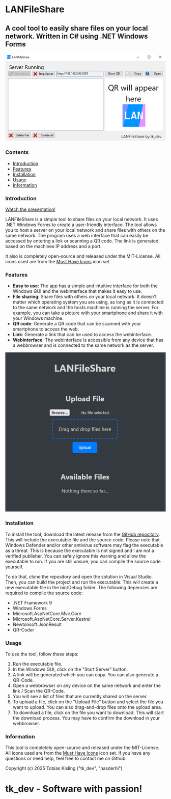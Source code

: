 # LANFileShare

## A cool tool to easily share files on your local network. Written in C# using .NET Windows Forms

![The Windows Forms GUI](readme-media/img01.png)

### Contents

- [Introduction](#introduction)
- [Features](#features)
- [Installation](#installation)
- [Usage](#usage)
- [Information](#information)

### Introduction

[Watch the presentation!](https://www.youtube.com/watch?v=0nUmuk7sknE)

LANFileShare is a simple tool to share files on your local network. It uses .NET Windows Forms to create a user-friendly interface. The tool allows you to host a server on your local network and share files with others on the same network. The program uses a web interface that can easily be accessed by entering a link or scanning a QR code. The link is generated based on the machines IP address and a port.

It also is completely open-source and released under the MIT-License.
All icons used are from the [Must Have Icons](https://www.iconarchive.com/show/must-have-icons-by-visualpharm.html) icon set.

### Features

- **Easy to use**: The app has a simple and intuitive interface for both the Windows GUI and the webinterface that makes it easy to use.
- **File sharing**: Share files with others on your local network. It doesn't matter which operating system you are using, as long as it is connected to the same network and the hosts machine is running the server. For example, you can take a picture with your smartphone and share it with your Windows machine.
- **QR code**: Generate a QR code that can be scanned with your smartphone to access the web.
- **Link**: Generate a link that can be used to access the webinterface.
- **Webinterface**: The webinterface is accessible from any device that has a webbrowser and is connected to the same network as the server.

![The Website hosted by the app](readme-media/img02.png)

### Installation

To install the tool, download the latest release from the [GitHub repository](https://github.com/hasderhi/LANFileShare/releases). This will include the executable file and the source code. Please note that Windows Defender and/or other antivirus software may flag the executable as a threat. This is because the executable is not signed and I am not a verified publisher. You can safely ignore this warning and allow the executable to run. If you are still unsure, you can compile the source code yourself.

To do that, clone the repository and open the solution in Visual Studio. Then, you can build the project and run the executable. This will create a new executable file in the bin/Debug folder. The following depencies are required to compile the source code:

- .NET Framework 9
- Windows Forms
- Microsoft.AspNetCore.Mvc.Core
- Microsoft.AspNetCore.Server.Kestrel
- Newtonsoft.JsonResult
- QR-Coder

### Usage

To use the tool, follow these steps:

1. Run the executable file.
2. In the Windows GUI, click on the "Start Server" button.
3. A link will be generated which you can copy. You can also generate a QR-Code.
4. Open a webbrowser on any device on the same network and enter the link / Scan the QR-Code.
5. You will see a list of files that are currently shared on the server.
6. To upload a file, click on the "Upload File" button and select the file you want to upload. You can also drag-and-drop files onto the upload area.
7. To download a file, click on the file you want to download. This will start the download process. You may have to confirm the download in your webbrowser.

### Information

This tool is completely open-source and released under the MIT-License. All icons used are from the [Must Have Icons](https://www.iconarchive.com/show/must-have-icons-by-visualpharm.html) icon set. If you have any questions or need help, feel free to contact me on Github.

Copyright (c) 2025 Tobias Kisling ("tk_dev", "hasderhi")

# tk_dev - Software with passion!
